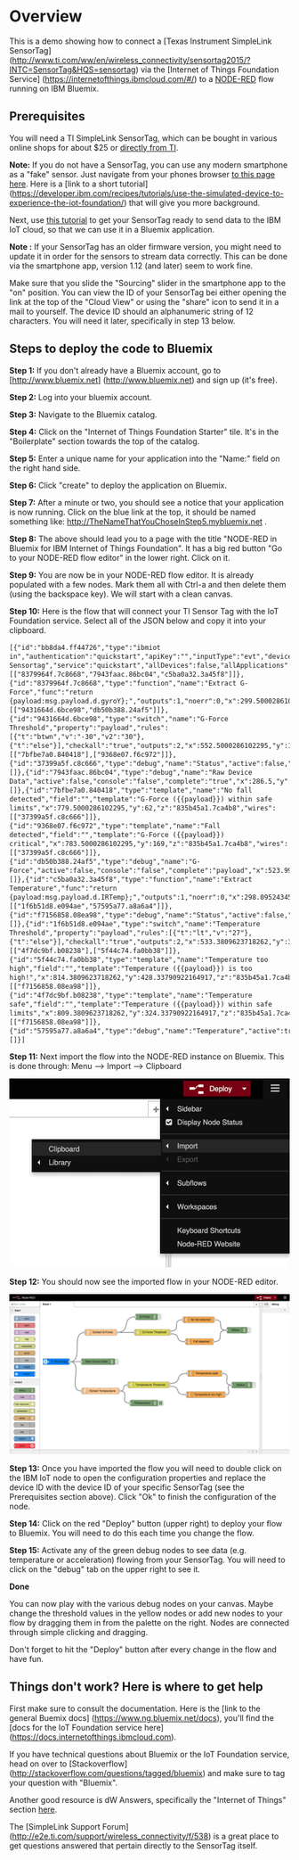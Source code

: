 # Overview

This is a demo showing how to connect a [Texas Instrument SimpleLink SensorTag] (http://www.ti.com/ww/en/wireless_connectivity/sensortag2015/?INTC=SensorTag&HQS=sensortag) via the [Internet of Things Foundation Service] (https://internetofthings.ibmcloud.com/#/) to a [NODE-RED](http://nodered.org/) flow running on IBM Bluemix.


## Prerequisites

You will need a TI SimpleLink SensorTag, which can be bought in various online shops for about $25 or [directly from TI](https://store.ti.com/AddToCart_TI.aspx?p=CC2650STK).

**Note:** If you do not have a SensorTag, you can use any modern smartphone as a "fake" sensor. Just navigate from your phones browser [to this page here](https://quickstart.internetofthings.ibmcloud.com/iotsensor/). Here is a [link to a short tutorial] (https://developer.ibm.com/recipes/tutorials/use-the-simulated-device-to-experience-the-iot-foundation/) that will give you more background.

Next, use [this tutorial](https://developer.ibm.com/recipes/tutorials/connect-a-cc2650-sensortag-to-the-iot-foundations-quickstart) to get your SensorTag ready to send data to the IBM IoT cloud, so that we can use it in a Bluemix application.

**Note :** If your SensorTag has an older firmware version, you might need to update it in order for the sensors to stream data correctly. This can be done via the smartphone app, version 1.12 (and later) seem to work fine.

Make sure that you slide the "Sourcing" slider in the smartphone app to the "on" position. You can view the ID of your SensorTag bei either opening the link at the top of the "Cloud View" or using the "share" icon to send it in a mail to yourself. The device ID should an alphanumeric string of 12 characters. You will need it later, specifically in step 13 below.

## Steps to deploy the code to Bluemix

**Step 1:** If you don't already have a Bluemix account, go to [http://www.bluemix.net] (http://www.bluemix.net) and sign up (it's free).

**Step 2:** Log into your bluemix account.

**Step 3:** Navigate to the Bluemix catalog.

**Step 4:** Click on the "Internet of Things Foundation Starter" tile. It's in the "Boilerplate" section towards the top of the catalog.

**Step 5:** Enter a unique name for your application into the "Name:" field on the right hand side.

**Step 6:** Click "create" to deploy the application on Bluemix.

**Step 7:** After a minute or two, you should see a notice that your application is now running. Click on the blue link at the top, it should be named something like: http://TheNameThatYouChoseInStep5.mybluemix.net .

**Step 8:** The above should lead you to a page with the title "NODE-RED in Bluemix for IBM Internet of Things Foundation". It has a big red button "Go to your NODE-RED flow editor" in the lower right. Click on it.

**Step 9:** You are now be in your NODE-RED flow editor. It is already populated with a few nodes. Mark them all with Ctrl-a and then delete them (using the backspace key). We will start with a clean canvas.

**Step 10:** Here is the flow that will connect your TI Sensor Tag with the IoT Foundation service. Select all of the JSON below and copy it into your clipboard.

```
[{"id":"bb8da4.ff44726","type":"ibmiot in","authentication":"quickstart","apiKey":"","inputType":"evt","deviceId":"yourDeviceIDgoesHere","applicationId":"","deviceType":"+","eventType":"+","commandType":"","format":"json","name":"TI Sensortag","service":"quickstart","allDevices":false,"allApplications":false,"allDeviceTypes":true,"allEvents":true,"allCommands":false,"allFormats":false,"x":81,"y":266.9999966621399,"z":"835b45a1.7ca4b8","wires":[["8379964f.7c8668","7943faac.86bc04","c5ba0a32.3a45f8"]]},{"id":"8379964f.7c8668","type":"function","name":"Extract G-Force","func":"return {payload:msg.payload.d.gyroY};","outputs":1,"noerr":0,"x":299.5000286102295,"y":124,"z":"835b45a1.7ca4b8","wires":[["9431664d.6bce98","db50b388.24af5"]]},{"id":"9431664d.6bce98","type":"switch","name":"G-Force Threshold","property":"payload","rules":[{"t":"btwn","v":"-30","v2":"30"},{"t":"else"}],"checkall":"true","outputs":2,"x":552.5000286102295,"y":124,"z":"835b45a1.7ca4b8","wires":[["7bfbe7a0.840418"],["9368e07.f6c972"]]},{"id":"37399a5f.c8c666","type":"debug","name":"Status","active":false,"complete":"payload","x":967.5000286102295,"y":113,"z":"835b45a1.7ca4b8","wires":[]},{"id":"7943faac.86bc04","type":"debug","name":"Raw Device Data","active":false,"console":"false","complete":"true","x":286.5,"y":266.9999966621399,"z":"835b45a1.7ca4b8","wires":[]},{"id":"7bfbe7a0.840418","type":"template","name":"No fall detected","field":"","template":"G-Force ({{payload}}) within safe limits","x":779.5000286102295,"y":62,"z":"835b45a1.7ca4b8","wires":[["37399a5f.c8c666"]]},{"id":"9368e07.f6c972","type":"template","name":"Fall detected","field":"","template":"G-Force ({{payload}}) critical","x":783.5000286102295,"y":169,"z":"835b45a1.7ca4b8","wires":[["37399a5f.c8c666"]]},{"id":"db50b388.24af5","type":"debug","name":"G-Force","active":false,"console":"false","complete":"payload","x":523.9999980926514,"y":48,"z":"835b45a1.7ca4b8","wires":[]},{"id":"c5ba0a32.3a45f8","type":"function","name":"Extract Temperature","func":"return {payload:msg.payload.d.IRTemp};","outputs":1,"noerr":0,"x":298.0952434539795,"y":410.337890625,"z":"835b45a1.7ca4b8","wires":[["1f6b51d8.e094ae","57595a77.a8a6a4"]]},{"id":"f7156858.08ea98","type":"debug","name":"Status","active":false,"console":"false","complete":"payload","x":991.3809623718262,"y":381.33790922164917,"z":"835b45a1.7ca4b8","wires":[]},{"id":"1f6b51d8.e094ae","type":"switch","name":"Temperature Threshold","property":"payload","rules":[{"t":"lt","v":"27"},{"t":"else"}],"checkall":"true","outputs":2,"x":533.3809623718262,"y":380.33790922164917,"z":"835b45a1.7ca4b8","wires":[["4f7dc9bf.b08238"],["5f44c74.fa0bb38"]]},{"id":"5f44c74.fa0bb38","type":"template","name":"Temperature too high","field":"","template":"Temperature ({{payload}}) is too high!","x":814.3809623718262,"y":428.33790922164917,"z":"835b45a1.7ca4b8","wires":[["f7156858.08ea98"]]},{"id":"4f7dc9bf.b08238","type":"template","name":"Temperature safe","field":"","template":"Temperature ({{payload}}) within safe limits","x":809.3809623718262,"y":324.33790922164917,"z":"835b45a1.7ca4b8","wires":[["f7156858.08ea98"]]},{"id":"57595a77.a8a6a4","type":"debug","name":"Temperature","active":true,"console":"false","complete":"payload","x":511.3809623718262,"y":469.33790159225464,"z":"835b45a1.7ca4b8","wires":[]}]
```

**Step 11:** Next import the flow into the NODE-RED instance on Bluemix. This is done through: Menu --> Import --> Clipboard

![Importing from clipboard](import-from-clipboard.jpg)

**Step 12:** You should now see the imported flow in your NODE-RED editor.

![Imported NODE-RED Flow](screenshot-node-red-flow.jpg)

**Step 13:** Once you have imported the flow you will need to double click on the IBM IoT node to open the configuration properties and replace the device ID with the device ID of your specific SensorTag (see the Prerequisites section above). Click "Ok" to finish the configuration of the node.

**Step 14:** Click on the red "Deploy" button (upper right) to deploy your flow to Bluemix. You will need to do this each time you change the flow.

**Step 15:** Activate any of the green debug nodes to see data (e.g. temperature or acceleration) flowing from your SensorTag. You will need to click on the "debug" tab on the upper right to see it.

**Done**

You can now play with the various debug nodes on your canvas. Maybe change the threshold values in the yellow nodes or add new nodes to your flow by dragging them in from the palette on the right. Nodes are connected through simple clicking and dragging.

Don't forget to hit the "Deploy" button after every change in the flow and have fun.


## Things don't work? Here is where to get help

First make sure to consult the documentation. Here is the [link to the general Buemix docs] (https://www.ng.bluemix.net/docs), you'll find the [docs for the IoT Foundation service here] (https://docs.internetofthings.ibmcloud.com).

If you have technical questions about Bluemix or the IoT Foundation service, head on over to [Stackoverflow] (http://stackoverflow.com/questions/tagged/bluemix) and make sure to tag your question with "Bluemix".

Another good resource is dW Answers, specifically the "Internet of Things" section [here](https://developer.ibm.com/answers/smartspace/internet-of-things).

The [SimpleLink Support Forum] (http://e2e.ti.com/support/wireless_connectivity/f/538) is a great place to get questions answered that pertain directly to the SensorTag itself.
